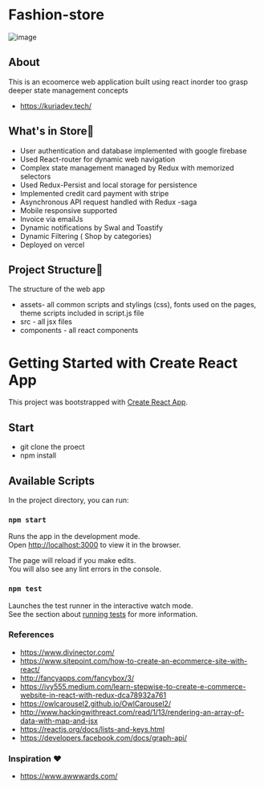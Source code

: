 # Fashion-store
![image](https://user-images.githubusercontent.com/61579772/107754001-d18c0c80-6d5b-11eb-889a-b7543e05df1a.png)

## About
This is an ecoomerce web application built using react inorder too grasp deeper state management concepts
- https://kuriadev.tech/

 
## What's in Store📐
- User authentication and database implemented with google firebase
- Used React-router for dynamic web navigation
- Complex state management managed by Redux with memorized selectors
- Used Redux-Persist and local storage for persistence
- Implemented credit card payment with stripe
- Asynchronous API request handled with Redux -saga
- Mobile responsive supported
- Invoice via emailJs
- Dynamic notifications by Swal and Toastify
- Dynamic Filtering ( Shop by categories)
- Deployed on vercel

## Project Structure🚀
The structure of the web app

- assets- all common scripts and stylings (css), fonts used on the pages, theme scripts included in script.js file
- src - all jsx files
- components - all react components


# Getting Started with Create React App

This project was bootstrapped with [Create React App](https://github.com/facebook/create-react-app).

## Start
- git clone the proect
- npm install

## Available Scripts

In the project directory, you can run:

### `npm start`

Runs the app in the development mode.\
Open [http://localhost:3000](http://localhost:3000) to view it in the browser.

The page will reload if you make edits.\
You will also see any lint errors in the console.

### `npm test`

Launches the test runner in the interactive watch mode.\
See the section about [running tests](https://facebook.github.io/create-react-app/docs/running-tests) for more information.


### References
- https://www.divinector.com/
- https://www.sitepoint.com/how-to-create-an-ecommerce-site-with-react/
- http://fancyapps.com/fancybox/3/
- https://ivy555.medium.com/learn-stepwise-to-create-e-commerce-website-in-react-with-redux-dca78932a761
- https://owlcarousel2.github.io/OwlCarousel2/
- http://www.hackingwithreact.com/read/1/13/rendering-an-array-of-data-with-map-and-jsx
- https://reactjs.org/docs/lists-and-keys.html
- https://developers.facebook.com/docs/graph-api/

### Inspiration ❤
- https://www.awwwards.com/
